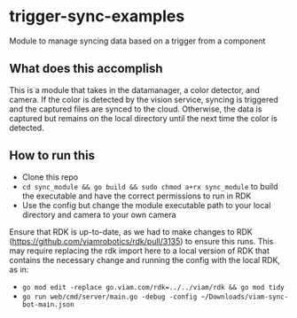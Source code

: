 # trigger-sync-examples
Module to manage syncing data based on a trigger from a component

## What does this accomplish
This is a module that takes in the datamanager, a color detector, and camera. If the color is detected by the vision service, syncing is triggered and the captured files are synced to the cloud. Otherwise, the data is captured but remains on the local directory until the next time the color is detected.

## How to run this
- Clone this repo
- `cd sync_module && go build && sudo chmod a+rx sync_module` to build the executable and have the correct permissions to run in RDK
- Use the config but change the module executable path to your local directory and camera to your own camera

Ensure that RDK is up-to-date, as we had to make changes to RDK (https://github.com/viamrobotics/rdk/pull/3135) to ensure this runs. This may require replacing the rdk import here to a local version of RDK that contains the necessary change and running the config with the local RDK, as in:
- `go mod edit -replace go.viam.com/rdk=../../viam/rdk && go mod tidy`
- `go run web/cmd/server/main.go -debug -config ~/Downloads/viam-sync-bot-main.json`
